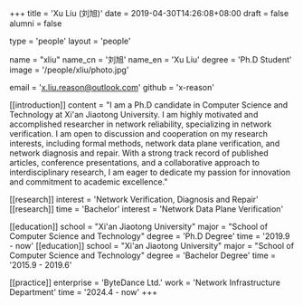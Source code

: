 +++
title = 'Xu Liu (刘旭)'
date = 2019-04-30T14:26:08+08:00
draft = false
alumni = false

type = 'people'
layout = 'people'

name = "xliu"
name_cn = '刘旭'
name_en = 'Xu Liu'
degree = 'Ph.D Student'
image = '/people/xliu/photo.jpg'

email = 'x.liu.reason@outlook.com'
github = 'x-reason'

[[introduction]]
    content = "I am a Ph.D candidate in Computer Science and Technology at Xi'an Jiaotong University. I am highly motivated and accomplished researcher in network reliability, specializing in network verification. I am open to discussion and cooperation on my research interests, including formal methods, network data plane verification, and network diagnosis and repair. With a strong track record of published articles, conference presentations, and a collaborative approach to interdisciplinary research, I am eager to dedicate my passion for innovation and commitment to academic excellence."

[[research]]
    interest = 'Network Verification, Diagnosis and Repair'
[[research]]
    time = 'Bachelor'
    interest = 'Network Data Plane Verification'

[[education]]
    school = "Xi'an Jiaotong University"
    major = "School of Computer Science and Technology"
    degree = 'Ph.D Degree'
    time = '2019.9 - now'
[[education]]
    school = "Xi'an Jiaotong University"
    major = "School of Computer Science and Technology"
    degree = 'Bachelor Degree'
    time = '2015.9 - 2019.6'

[[practice]]
    enterprise = 'ByteDance Ltd.'
    work = 'Network Infrastructure Department'
    time = '2024.4 - now'
+++
